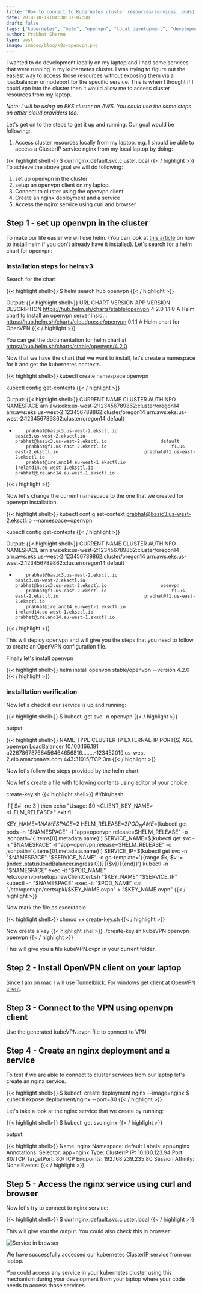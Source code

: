 ```yaml
---
title: "How to connect to Kubernetes cluster resources(services, pods) using OpenVPN for local development"
date: 2018-10-19T04:38:07-07:00
draft: false
tags: ["kubernetes", "helm", "openvpn", "local development", "development workflow", "developer productivity"]
author: Prabhat Sharma
type: post
image: images/blog/k8s+openvpn.png
---
```


I wanted to do development locally on my laptop and I had some services that were running in my kubernetes cluster. I was trying to figure out the easiest way to access those resources without exposing them via a loadbalancer or nodeport for the specific service. This is when I thought if I could vpn into the cluster then it would allow me to access cluster resources from my laptop.

<i>
Note: I will be using an EKS cluster on AWS. You could use the same steps on other cloud providers too.
</i>

Let's get on to the steps to get it up and running. Our goal would be following:

1. Access cluster resources locally from my laptop. e.g. I should be able to access a ClusterIP service nginx from my local laptop by doing:

{{< highlight shell>}}
$ curl nginx.default.svc.cluster.local
{{< / highlight >}}
To achieve the above goal we will do following:

1. set up openvpn in the cluster
1. setup an openvpn client on my laptop.
1. Connect to cluster using the openvpn client
1. Create an nginx deployment and a service
1. Access the nginx service using curl and browser

## Step 1 - set up openvpn in the cluster

To make our life easier we will use helm. (You can look at [this article](/blog/helm-tutorial-the-package-manager-for-kubernetes-part-1/) on how to install helm if you don't already have it installed). Let's search for a helm chart for openvpn:

### Installation steps for helm v3

Search for the chart

{{< highlight shell>}}
$ helm search hub openvpn
{{< / highlight >}}

Output:
{{< highlight shell>}}
URL                                          	CHART VERSION	APP VERSION	DESCRIPTION
https://hub.helm.sh/charts/stable/openvpn    	4.2.0        	1.1.0      	A Helm chart to install an openvpn server insid...
https://hub.helm.sh/charts/cloudposse/openvpn	0.1.1        	           	A Helm chart for OpenVPN
{{< / highlight >}}

You can get the documentation for helm chart at https://hub.helm.sh/charts/stable/openvpn/4.2.0

Now that we have the chart that we want to install, let's create a namespace for it and get the kubernetes contexts.

{{< highlight shell>}}
kubectl create namespace openvpn

kubectl config get-contexts
{{< / highlight >}}

Output:
{{< highlight shell>}}
CURRENT   NAME                                                  CLUSTER                                               AUTHINFO                                              NAMESPACE
          arn:aws:eks:us-west-2:123456789862:cluster/oregon14   arn:aws:eks:us-west-2:123456789862:cluster/oregon14   arn:aws:eks:us-west-2:123456789862:cluster/oregon14   default
*         prabhat@basic3.us-west-2.eksctl.io                    basic3.us-west-2.eksctl.io                            prabhat@basic3.us-west-2.eksctl.io                    default
          prabhat@f1.us-east-2.eksctl.io                        f1.us-east-2.eksctl.io                                prabhat@f1.us-east-2.eksctl.io
          prabhat@ireland14.eu-west-1.eksctl.io                 ireland14.eu-west-1.eksctl.io                         prabhat@ireland14.eu-west-1.eksctl.io
{{< / highlight >}}

Now let's change the current namespace to the one that we created for openvpn installation.

{{< highlight shell>}}
kubectl config set-context prabhat@basic3.us-west-2.eksctl.io --namespace=openvpn

kubectl config get-contexts
{{< / highlight >}}

Output:
{{< highlight shell>}}
CURRENT   NAME                                                  CLUSTER                                               AUTHINFO                                              NAMESPACE
          arn:aws:eks:us-west-2:123456789862:cluster/oregon14   arn:aws:eks:us-west-2:123456789862:cluster/oregon14   arn:aws:eks:us-west-2:123456789862:cluster/oregon14   default
*         prabhat@basic3.us-west-2.eksctl.io                    basic3.us-west-2.eksctl.io                            prabhat@basic3.us-west-2.eksctl.io                    openvpn
          prabhat@f1.us-east-2.eksctl.io                        f1.us-east-2.eksctl.io                                prabhat@f1.us-east-2.eksctl.io
          prabhat@ireland14.eu-west-1.eksctl.io                 ireland14.eu-west-1.eksctl.io                         prabhat@ireland14.eu-west-1.eksctl.io
{{< / highlight >}}

This will deploy openvpn and will give you the steps that you need to follow to create an OpenVPN configuration file.

Finally let's install openvpn

{{< highlight shell>}}
helm install openvpn stable/openvpn --version 4.2.0
{{< / highlight >}}

### installlation verification

Now let's check if our service is up and running:

{{< highlight shell>}}
$ kubectl get svc -n openvpn
{{< / highlight >}}

output:

{{< highlight shell>}}
NAME      TYPE           CLUSTER-IP       EXTERNAL-IP                                                              PORT(S)         AGE
openvpn   LoadBalancer   10.100.166.191   a22678678768456464656816........-123452019.us-west-2.elb.amazonaws.com   443:31015/TCP   3m
{{< / highlight >}}

Now let's follow the steps provided by the helm chart:

Now let's create a file  with following contents using editor of your choice:

create-key.sh
{{< highlight shell>}}
#!/bin/bash

if [ $# -ne 3 ]
then
  echo "Usage: $0 <CLIENT_KEY_NAME> <NAMESPACE> <HELM_RELEASE>"
  exit
fi

KEY_NAME=$1
NAMESPACE=$2
HELM_RELEASE=$3
POD_NAME=$(kubectl get pods -n "$NAMESPACE" -l "app=openvpn,release=$HELM_RELEASE" -o jsonpath='{.items[0].metadata.name}')
SERVICE_NAME=$(kubectl get svc -n "$NAMESPACE" -l "app=openvpn,release=$HELM_RELEASE" -o jsonpath='{.items[0].metadata.name}')
SERVICE_IP=$(kubectl get svc -n "$NAMESPACE" "$SERVICE_NAME" -o go-template='{{range $k, $v := (index .status.loadBalancer.ingress 0)}}{{$v}}{{end}}')
kubectl -n "$NAMESPACE" exec -it "$POD_NAME" /etc/openvpn/setup/newClientCert.sh "$KEY_NAME" "$SERVICE_IP"
kubectl -n "$NAMESPACE" exec -it "$POD_NAME" cat "/etc/openvpn/certs/pki/$KEY_NAME.ovpn" > "$KEY_NAME.ovpn"
{{< / highlight >}}

Now mark the file as executable

{{< highlight shell>}}
chmod +x create-key.sh
{{< / highlight >}}

Now create a key
{{< highlight shell>}}
./create-key.sh kubeVPN openvpn openvpn
{{< / highlight >}}

This will give you a file kubeVPN.ovpn in your current folder.

## Step 2 - Install OpenVPN client on your laptop
Since I am on mac I will use [Tunnelblick](https://tunnelblick.net/). For windows get client at [OpenVPN client](https://openvpn.net/community-downloads/).

## Step 3 - Connect to the VPN using openvpn client
Use the generated kubeVPN.ovpn file to connect to VPN.

## Step 4 - Create an nginx deployment and a service
To test if we are able to connect to cluster services from our laptop let's create an nginx service.

{{< highlight shell>}}
$ kubectl create deployment nginx --image=nginx
$ kubectl expose deployment/nginx --port=80
{{< / highlight >}}

Let's take a look at the nginx service that we create by running:

{{< highlight shell>}}
$ kubectl get svc nginx
{{< / highlight >}}

output:

{{< highlight shell>}}
Name:              nginx
Namespace:         default
Labels:            app=nginx
Annotations:       <none>
Selector:          app=nginx
Type:              ClusterIP
IP:                10.100.123.94
Port:              <unset>  80/TCP
TargetPort:        80/TCP
Endpoints:         192.168.239.235:80
Session Affinity:  None
Events:            <none>
{{< / highlight >}}

## Step 5 - Access the nginx service using curl and browser
Now let's try to connect to nginx service:

{{< highlight shell>}}
$ curl nginx.default.svc.cluster.local
{{< / highlight >}}

This will give you the output. You could also check this in browser:

![Service in browser](/images/blog/nginx-kube-svc-openvpn-small.png)

We have successfully accessed our kubernetes ClusterIP service from our laptop. 

You could access any service in your kubernetes cluster using this mechanism during your development from your laptop where your code needs to access those services.

